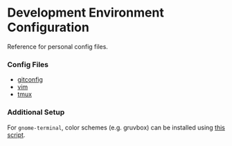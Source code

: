 # Development Environment Configuration
Reference for personal config files.

### Config Files
* [gitconfig](./gitconfig.md)
* [vim](./vim/README.md)
* [tmux](./tmux/tmux.conf)

### Additional Setup
For `gnome-terminal`, color schemes (e.g. gruvbox) can be installed using [this script](https://github.com/metalelf0/gnome-terminal-colors).

